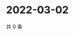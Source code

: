 # 2022-03-02

共 0 条

<!-- BEGIN WEIBO -->
<!-- 最后更新时间 Wed Mar 02 2022 07:12:23 GMT+0800 (China Standard Time) -->

<!-- END WEIBO -->
